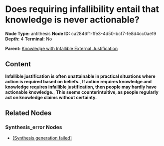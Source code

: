 # Does requiring infallibility entail that knowledge is never actionable?

**Node Type:** antithesis
**Node ID:** ca2846f1-ffe3-4d50-bcf7-fe8d4cc0ae19
**Depth:** 4
**Terminal:** No

**Parent:** [Knowledge with Infallible External Justification](knowledge-with-infallible-external-justification-synthesis-5002887c-d414-47e7-b8fb-3296ad4f517c.md)

## Content

**Infallible justification is often unattainable in practical situations where action is required based on beliefs.**, **If action requires knowledge and knowledge requires infallible justification, then people may hardly have actionable knowledge.**, **This seems counterintuitive, as people regularly act on knowledge claims without certainty.**

## Related Nodes

### Synthesis_error Nodes

- [[Synthesis generation failed]](synthesis-generation-failed-synthesis-error-860dce5d-68ec-4057-bfa1-bf4eb5359626.md)
